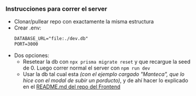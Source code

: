 ### Instrucciones para correr el server

- Clonar/pullear repo con exactamente la misma estructura
- Crear .env:
  ```txt
  DATABASE_URL="file:./dev.db"
  PORT=3000
- Dos opciones:
  - Resetear la db con `npx prisma migrate reset` y que recargue la seed de 0. Luego
    correr normal el server con `npm run dev`
  - Usar la db tal cual esta _(con el ejemplo cargado "Manteca", que lo hice con el modal
    de subir un porducto)_, y de ahí hacer lo explicado en el [README.md del repo del Frontend](https://github.com/PatoRat/entrega-tarea-1-ratcliffe/blob/galeria-frontend/README.md)
